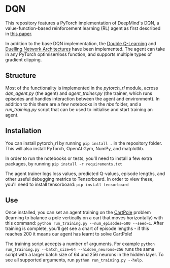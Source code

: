 # DQN

This repository features a PyTorch implementation of DeepMind's DQN, a value-function-based reinforcement learning (RL) agent as first described in [this paper](https://arxiv.org/abs/1312.5602).

In addition to the base DQN implementation, the [Double Q-Learning](https://arxiv.org/pdf/1509.06461.pdf) and [Duelling Network Architectures](https://arxiv.org/pdf/1511.06581.pdf) have been implemented. The agent can take in any PyTorch optimiser/loss function, and supports multiple types of gradient clipping.

## Structure

Most of the functionality is implemented in the *pytorch_rl* module, across *dqn_agent.py* (the agent) and *agent_trainer.py* (the trainer, which runs episodes and handles interaction between the agent and environment). In addition to this there are a few notebooks in the *nbs* folder, and a *run_training.py* script that can be used to initialise and start training an agent. 

## Installation

You can install pytorch_rl by running `pip install .` in the repository folder. This will also install PyTorch, OpenAI Gym, NumPy, and matplotlib. 

In order to run the notebooks or tests, you'll need to install a few extra packages, by running `pip install -r requirements.txt`

The agent trainer logs loss values, predicted Q-values, episode lengths, and other useful debugging metrics to Tensorboard. In order to view these, you'll need to install tensorboard: `pip install tensorboard`

## Use

Once installed, you can set an agent training on the [CartPole](https://gym.openai.com/envs/CartPole-v0/) problem (learning to balance a pole vertically on a cart that moves horizontally) with this command: `python run_training.py --num_episodes=500 --seed=1`. After training is complete, you'll get see a chart of episode lengths - if this reaches 200 it means our agent has learnt to solve CartPole! 

The training script accepts a number of arguments. For example  `python run_training.py --batch_size=64 --hidden_neurons=256` runs the same script with a larger batch size of 64 and 256 neurons in the hidden layer. To see all supported arguments, run `python run_training.py --help`. 